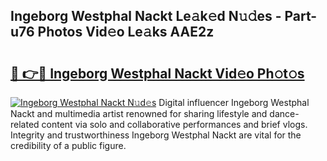 ## Ingeborg Westphal Nackt Le𝚊k𝚎d N𝚞𝚍es - Part-u76 Photos Vid𝚎o Le𝚊ks AAE2z

# <h2><a href="http://fb8vy0.evod.top/?m=Ingeborg+Westphal+Nackt">🔗 👉🔴 Ingeborg Westphal Nackt Vid𝚎o Ph𝚘t𝚘s</a></h2>

[![Ingeborg Westphal Nackt N𝚞d𝚎s](https://i.imgur.com/8V9OHl7.gif)](http://fb8vy0.evod.top/?m=Ingeborg+Westphal+Nackt)
Digital influencer Ingeborg Westphal Nackt and multimedia artist renowned for sharing lifestyle and dance-related content via solo and collaborative performances and brief vlogs. Integrity and trustworthiness Ingeborg Westphal Nackt are vital for the credibility of a public figure. 
